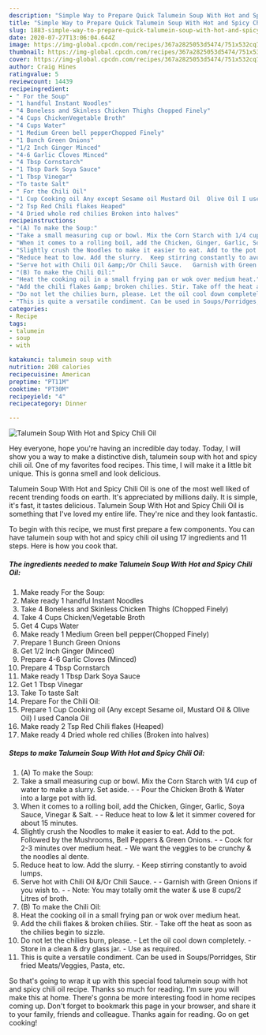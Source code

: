 ```yaml
---
description: "Simple Way to Prepare Quick Talumein Soup With Hot and Spicy Chili Oil"
title: "Simple Way to Prepare Quick Talumein Soup With Hot and Spicy Chili Oil"
slug: 1883-simple-way-to-prepare-quick-talumein-soup-with-hot-and-spicy-chili-oil
date: 2020-07-27T13:06:04.644Z
image: https://img-global.cpcdn.com/recipes/367a2825053d5474/751x532cq70/talumein-soup-with-hot-and-spicy-chili-oil-recipe-main-photo.jpg
thumbnail: https://img-global.cpcdn.com/recipes/367a2825053d5474/751x532cq70/talumein-soup-with-hot-and-spicy-chili-oil-recipe-main-photo.jpg
cover: https://img-global.cpcdn.com/recipes/367a2825053d5474/751x532cq70/talumein-soup-with-hot-and-spicy-chili-oil-recipe-main-photo.jpg
author: Craig Hines
ratingvalue: 5
reviewcount: 14439
recipeingredient:
- " For the Soup"
- "1 handful Instant Noodles"
- "4 Boneless and Skinless Chicken Thighs Chopped Finely"
- "4 Cups ChickenVegetable Broth"
- "4 Cups Water"
- "1 Medium Green bell pepperChopped Finely"
- "1 Bunch Green Onions"
- "1/2 Inch Ginger Minced"
- "4-6 Garlic Cloves Minced"
- "4 Tbsp Cornstarch"
- "1 Tbsp Dark Soya Sauce"
- "1 Tbsp Vinegar"
- "To taste Salt"
- " For the Chili Oil"
- "1 Cup Cooking oil Any except Sesame oil Mustard Oil  Olive Oil I used Canola Oil"
- "2 Tsp Red Chili flakes Heaped"
- "4 Dried whole red chilies Broken into halves"
recipeinstructions:
- "(A) To make the Soup:"
- "Take a small measuring cup or bowl. Mix the Corn Starch with 1/4 cup of water to make a slurry. Set aside.   Pour the Chicken Broth &amp; Water into a large pot with lid."
- "When it comes to a rolling boil, add the Chicken, Ginger, Garlic, Soya Sauce, Vinegar &amp; Salt.  Reduce heat to low &amp; let it simmer covered for about 15 minutes."
- "Slightly crush the Noodles to make it easier to eat. Add to the pot. Followed by the Mushrooms, Bell Peppers &amp; Green Onions.   Cook for 2-3 minutes over medium heat. We want the veggies to be crunchy &amp; the noodles al dente."
- "Reduce heat to low. Add the slurry.  Keep stirring constantly to avoid lumps."
- "Serve hot with Chili Oil &amp;/Or Chili Sauce.   Garnish with Green Onions if you wish to.   Note: You may totally omit the water &amp; use 8 cups/2 Litres of broth."
- "(B) To make the Chili Oil:"
- "Heat the cooking oil in a small frying pan or wok over medium heat."
- "Add the chili flakes &amp; broken chilies. Stir. Take off the heat as soon as the chilies begin to sizzle."
- "Do not let the chilies burn, please. Let the oil cool down completely. Store in a clean &amp; dry glass jar.  Use as required."
- "This is quite a versatile condiment. Can be used in Soups/Porridges, Stir fried Meats/Veggies, Pasta, etc."
categories:
- Recipe
tags:
- talumein
- soup
- with

katakunci: talumein soup with 
nutrition: 208 calories
recipecuisine: American
preptime: "PT11M"
cooktime: "PT30M"
recipeyield: "4"
recipecategory: Dinner

---
```



![Talumein Soup With Hot and Spicy Chili Oil](https://img-global.cpcdn.com/recipes/367a2825053d5474/751x532cq70/talumein-soup-with-hot-and-spicy-chili-oil-recipe-main-photo.jpg)

Hey everyone, hope you're having an incredible day today. Today, I will show you a way to make a distinctive dish, talumein soup with hot and spicy chili oil. One of my favorites food recipes. This time, I will make it a little bit unique. This is gonna smell and look delicious.



Talumein Soup With Hot and Spicy Chili Oil is one of the most well liked of recent trending foods on earth. It's appreciated by millions daily. It is simple, it's fast, it tastes delicious. Talumein Soup With Hot and Spicy Chili Oil is something that I've loved my entire life. They're nice and they look fantastic.


To begin with this recipe, we must first prepare a few components. You can have talumein soup with hot and spicy chili oil using 17 ingredients and 11 steps. Here is how you cook that.

<!--inarticleads1-->

##### The ingredients needed to make Talumein Soup With Hot and Spicy Chili Oil:

1. Make ready  For the Soup:
1. Make ready 1 handful Instant Noodles
1. Take 4 Boneless and Skinless Chicken Thighs (Chopped Finely)
1. Take 4 Cups Chicken/Vegetable Broth
1. Get 4 Cups Water
1. Make ready 1 Medium Green bell pepper(Chopped Finely)
1. Prepare 1 Bunch Green Onions
1. Get 1/2 Inch Ginger (Minced)
1. Prepare 4-6 Garlic Cloves (Minced)
1. Prepare 4 Tbsp Cornstarch
1. Make ready 1 Tbsp Dark Soya Sauce
1. Get 1 Tbsp Vinegar
1. Take To taste Salt
1. Prepare  For the Chili Oil:
1. Prepare 1 Cup Cooking oil (Any except Sesame oil, Mustard Oil &amp; Olive Oil) I used Canola Oil
1. Make ready 2 Tsp Red Chili flakes (Heaped)
1. Make ready 4 Dried whole red chilies (Broken into halves)




<!--inarticleads2-->

##### Steps to make Talumein Soup With Hot and Spicy Chili Oil:

1. (A) To make the Soup:
1. Take a small measuring cup or bowl. Mix the Corn Starch with 1/4 cup of water to make a slurry. Set aside.  -  - Pour the Chicken Broth &amp; Water into a large pot with lid.
1. When it comes to a rolling boil, add the Chicken, Ginger, Garlic, Soya Sauce, Vinegar &amp; Salt. -  - Reduce heat to low &amp; let it simmer covered for about 15 minutes.
1. Slightly crush the Noodles to make it easier to eat. Add to the pot. Followed by the Mushrooms, Bell Peppers &amp; Green Onions.  -  - Cook for 2-3 minutes over medium heat. - We want the veggies to be crunchy &amp; the noodles al dente.
1. Reduce heat to low. Add the slurry.  - Keep stirring constantly to avoid lumps.
1. Serve hot with Chili Oil &amp;/Or Chili Sauce.  -  - Garnish with Green Onions if you wish to.  -  - Note: You may totally omit the water &amp; use 8 cups/2 Litres of broth.
1. (B) To make the Chili Oil:
1. Heat the cooking oil in a small frying pan or wok over medium heat.
1. Add the chili flakes &amp; broken chilies. Stir. - Take off the heat as soon as the chilies begin to sizzle.
1. Do not let the chilies burn, please. - Let the oil cool down completely. - Store in a clean &amp; dry glass jar.  - Use as required.
1. This is quite a versatile condiment. Can be used in Soups/Porridges, Stir fried Meats/Veggies, Pasta, etc.




So that's going to wrap it up with this special food talumein soup with hot and spicy chili oil recipe. Thanks so much for reading. I'm sure you will make this at home. There's gonna be more interesting food in home recipes coming up. Don't forget to bookmark this page in your browser, and share it to your family, friends and colleague. Thanks again for reading. Go on get cooking!
